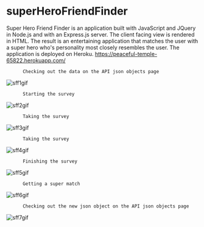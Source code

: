 # superHeroFriendFinder
Super Hero Friend Finder is an application built with JavaScript and JQuery in Node.js and with an Express.js server.  The client facing view is rendered in HTML.  The result is an entertaining application that matches the user with a super hero who's personality most closely resembles the user.  The application is deployed on Heroku.
https://peaceful-temple-65822.herokuapp.com/

          Checking out the data on the API json objects page
![sff1gif](https://user-images.githubusercontent.com/28810487/31581298-3c8d6348-b136-11e7-839a-c0ba0cebf594.gif)

          Starting the survey
![sff2gif](https://user-images.githubusercontent.com/28810487/31581304-59def9f2-b136-11e7-845f-8dc14c87e7c8.gif)

          Taking the survey
![sff3gif](https://user-images.githubusercontent.com/28810487/31581321-dbae348e-b136-11e7-9431-8c630d760bfc.gif)

          Taking the survey 
![sff4gif](https://user-images.githubusercontent.com/28810487/31581325-e917eb6a-b136-11e7-95da-6df828ec9ae7.gif)

          Finishing the survey
![sff5gif](https://user-images.githubusercontent.com/28810487/31581328-f3fe1c16-b136-11e7-8d0a-65636a8ebfbe.gif)

          Getting a super match
![sff6gif](https://user-images.githubusercontent.com/28810487/31581332-1cfa4536-b137-11e7-8a1f-73d8c2aad521.gif)

          Checking out the new json object on the API json objects page
![sff7gif](https://user-images.githubusercontent.com/28810487/31581337-33e141a0-b137-11e7-948d-e0bb719ec59e.gif)



